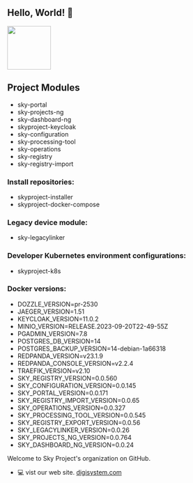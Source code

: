 ## Hello, World! :wave:
<p align="left">
  <img src="https://avatars.githubusercontent.com/u/121025798?s=200&v=4" width="100">
</p>

## Project Modules

- sky-portal
- sky-projects-ng
- sky-dashboard-ng
- skyproject-keycloak
- sky-configuration
- sky-processing-tool
- sky-operations
- sky-registry
- sky-registry-import


### Install repositories:
- skyproject-installer
- skyproject-docker-compose

### Legacy device module:
- sky-legacylinker

### Developer Kubernetes environment configurations:
- skyproject-k8s

### Docker versions:
- DOZZLE_VERSION=pr-2530
- JAEGER_VERSION=1.51
- KEYCLOAK_VERSION=11.0.2
- MINIO_VERSION=RELEASE.2023-09-20T22-49-55Z
- PGADMIN_VERSION=7.8
- POSTGRES_DB_VERSION=14
- POSTGRES_BACKUP_VERSION=14-debian-1a66318
- REDPANDA_VERSION=v23.1.9
- REDPANDA_CONSOLE_VERSION=v2.2.4
- TRAEFIK_VERSION=v2.10
- SKY_REGISTRY_VERSION=0.0.560
- SKY_CONFIGURATION_VERSION=0.0.145
- SKY_PORTAL_VERSION=0.0.171
- SKY_REGISTRY_IMPORT_VERSION=0.0.65
- SKY_OPERATIONS_VERSION=0.0.327
- SKY_PROCESSING_TOOL_VERSION=0.0.545
- SKY_REGISTRY_EXPORT_VERSION=0.0.56
- SKY_LEGACYLINKER_VERSION=0.0.26
- SKY_PROJECTS_NG_VERSION=0.0.764
- SKY_DASHBOARD_NG_VERSION=0.0.24

Welcome to Sky Project's organization on GitHub.

* :computer: vist our web site. [digisystem.com](https://www.digisystem.com/)
